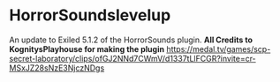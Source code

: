 # HorrorSoundslevelup
An update to Exiled 5.1.2 of the HorrorSounds plugin. **All Credits to KognitysPlayhouse for making the plugin**
https://medal.tv/games/scp-secret-laboratory/clips/ofGJ2NNd7CWmV/d1337tLlFCGR?invite=cr-MSxJZ28sNzE3NjczNDgs
